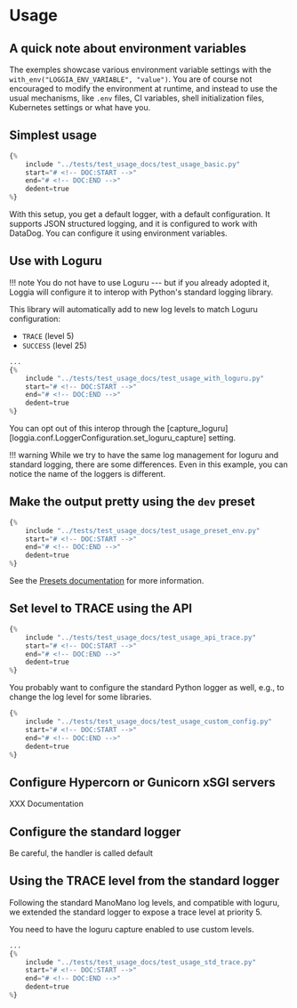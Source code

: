 # Usage

 <!-- You should read the docs using Mkdocs, not this file! -->

## A quick note about environment variables

The exemples showcase various environment variable settings with the
`with_env("LOGGIA_ENV_VARIABLE", "value")`. You are of course not
encouraged to modify the environment at runtime, and instead to use
the usual mechanisms, like `.env` files, CI variables, shell initialization
files, Kubernetes settings or what have you.


## Simplest usage

```python
{%
    include "../tests/test_usage_docs/test_usage_basic.py"
    start="# <!-- DOC:START -->"
    end="# <!-- DOC:END -->"
    dedent=true
%}
```

With this setup, you get a default logger, with a default configuration.
It supports JSON structured logging, and it is configured to work with DataDog.
You can configure it using environment variables.

## Use with Loguru

!!! note
    You do not have to use Loguru --- but if you already adopted it, Loggia will
    configure it to interop with Python's standard logging library.

This library will automatically add to new log levels to match Loguru configuration:

- `TRACE` (level 5)
- `SUCCESS` (level 25)

```python
...
{%
    include "../tests/test_usage_docs/test_usage_with_loguru.py"
    start="# <!-- DOC:START -->"
    end="# <!-- DOC:END -->"
    dedent=true
%}
```

You can opt out of this interop through the [capture_loguru][loggia.conf.LoggerConfiguration.set_loguru_capture] setting.

!!! warning
    While we try to have the same log management for loguru and standard logging, there are some differences.
    Even in this example, you can notice the name of the loggers is different.


## Make the output pretty using the `dev` preset

```python
{%
    include "../tests/test_usage_docs/test_usage_preset_env.py"
    start="# <!-- DOC:START -->"
    end="# <!-- DOC:END -->"
    dedent=true
%}
```

See the [Presets documentation](presets.md) for more information.

## Set level to TRACE using the API

```python
{%
    include "../tests/test_usage_docs/test_usage_api_trace.py"
    start="# <!-- DOC:START -->"
    end="# <!-- DOC:END -->"
    dedent=true
%}
```

You probably want to configure the standard Python logger as well, e.g., to change the log level for some libraries.

```python
{%
    include "../tests/test_usage_docs/test_usage_custom_config.py"
    start="# <!-- DOC:START -->"
    end="# <!-- DOC:END -->"
    dedent=true
%}
```



## Configure Hypercorn or Gunicorn xSGI servers

XXX Documentation
<!--
Pass the Logger classes in your Hypercorn or Gunicorn configuration.

The logger classes are already configured for DataDog, and they support JSON structured logging for access logs.


### Hypercorn

Use [HypercornLogger][loggia.structlog_utils.hypercorn_logger.HypercornLogger] as the logger class.

### Gunicorn

Use [GunicornLogger][loggia.structlog_utils.gunicorn_logger.GunicornLogger] as the logger class. -->

## Configure the standard logger

Be careful, the handler is called default

## Using the TRACE level from the standard logger

Following the standard ManoMano log levels, and compatible with loguru,
we extended the standard logger to expose a trace level at priority 5.

You need to have the loguru capture enabled to use custom levels.


```python
...
{%
    include "../tests/test_usage_docs/test_usage_std_trace.py"
    start="# <!-- DOC:START -->"
    end="# <!-- DOC:END -->"
    dedent=true
%}
```
